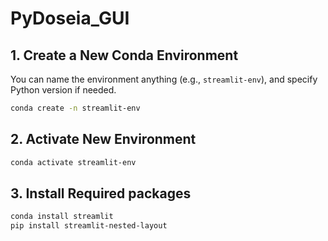 # PyDoseia_GUI


## 1. Create a New Conda Environment

You can name the environment anything (e.g., `streamlit-env`), and specify Python version if needed.

```bash
conda create -n streamlit-env
```

## 2. Activate New Environment
```bash
conda activate streamlit-env
```

## 3. Install Required packages
```bash
conda install streamlit
pip install streamlit-nested-layout
```

